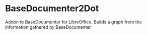 # BaseDocumenter2Dot
Addon to BaseDocumenter for LibreOffice. Builds a graph from the information gathered by BaseDocumenter
